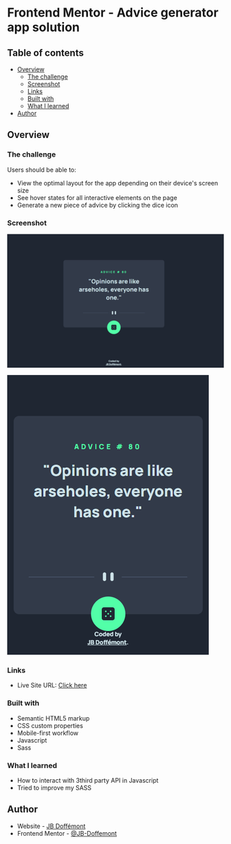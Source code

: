 # Frontend Mentor - Advice generator app solution

## Table of contents

- [Overview](#overview)
  - [The challenge](#the-challenge)
  - [Screenshot](#screenshot)
  - [Links](#links)
  - [Built with](#built-with)
  - [What I learned](#what-i-learned)
- [Author](#author)

## Overview

### The challenge

Users should be able to:

- View the optimal layout for the app depending on their device's screen size
- See hover states for all interactive elements on the page
- Generate a new piece of advice by clicking the dice icon

### Screenshot

![Desktop_design](./images/screenshots/desktop_design.png)

![Mobile_design](./images/screenshots/mobile_design.png)

### Links

- Live Site URL: [Click here](https://advice-generator-app-xi.vercel.app/)

### Built with

- Semantic HTML5 markup
- CSS custom properties
- Mobile-first workflow
- Javascript
- Sass

### What I learned

- How to interact with 3third party API in Javascript
- Tried to improve my SASS

## Author

- Website - [JB Doffémont](https://github.com/JB-Doffemont)
- Frontend Mentor - [@JB-Doffemont](https://www.frontendmentor.io/profile/JB-Doffemont)
